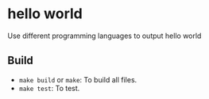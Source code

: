 # hello world

Use different programming languages to output hello world

## Build

- `make build` or `make`: To build all files.
- `make test`: To test.

